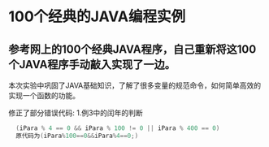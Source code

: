 100个经典的JAVA编程实例
======================
参考网上的100个经典JAVA程序，自己重新将这100个JAVA程序手动敲入实现了一边。
----------------------------------------------------------------------
本次实验中巩固了JAVA基础知识，了解了很多变量的规范命令，如何简单高效的实现一个函数的功能。

修正了部分错误代码:
1.例3中的闰年的判断 
```java
  (iPara % 4 == 0 && iPara % 100 != 0 || iPara % 400 == 0)
  原代码为(iPara%100==0&&iPara%4==0;)
```
